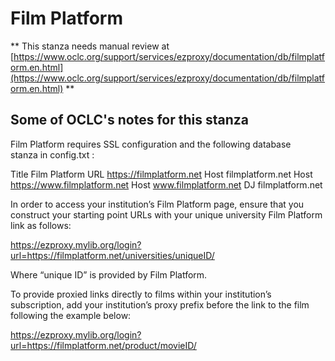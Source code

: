 # Film Platform
** This stanza needs manual review at [https://www.oclc.org/support/services/ezproxy/documentation/db/filmplatform.en.html](https://www.oclc.org/support/services/ezproxy/documentation/db/filmplatform.en.html) **

## Some of OCLC's notes for this stanza

Film Platform requires SSL configuration and the following database stanza in config.txt :

Title Film Platform
 URL https://filmplatform.net
 Host filmplatform.net
 Host https://www.filmplatform.net
 Host www.filmplatform.net
 DJ filmplatform.net

In order to access your institution’s Film Platform page, ensure that you construct your starting point URLs with your unique university Film Platform link as follows:

https://ezproxy.mylib.org/login?url=https://filmplatform.net/universities/uniqueID/

Where “unique ID” is provided by Film Platform.

To provide proxied links directly to films within your institution’s subscription, add your institution’s proxy prefix before the link to the film following the example below:

https://ezproxy.mylib.org/login?url=https://filmplatform.net/product/movieID/
